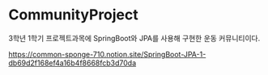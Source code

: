 # CommunityProject

3학년 1학기 프로젝트과목에 SpringBoot와 JPA를 사용해 구현한 운동 커뮤니티이다.

https://common-sponge-710.notion.site/SpringBoot-JPA-1-db69d2f168ef4a16b4f8668fcb3d70da
